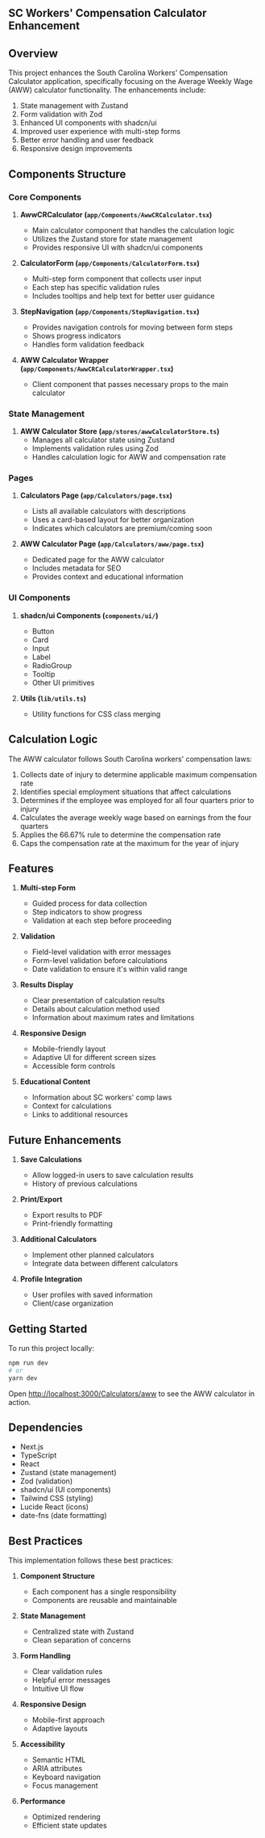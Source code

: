 ## SC Workers' Compensation Calculator Enhancement

## Overview

This project enhances the South Carolina Workers' Compensation Calculator application, specifically focusing on the Average Weekly Wage (AWW) calculator functionality. The enhancements include:

1. State management with Zustand
2. Form validation with Zod
3. Enhanced UI components with shadcn/ui
4. Improved user experience with multi-step forms
5. Better error handling and user feedback
6. Responsive design improvements

## Components Structure

### Core Components

1. **AwwCRCalculator (`app/Components/AwwCRCalculator.tsx`)**
   - Main calculator component that handles the calculation logic
   - Utilizes the Zustand store for state management
   - Provides responsive UI with shadcn/ui components

2. **CalculatorForm (`app/Components/CalculatorForm.tsx`)**
   - Multi-step form component that collects user input
   - Each step has specific validation rules
   - Includes tooltips and help text for better user guidance

3. **StepNavigation (`app/Components/StepNavigation.tsx`)**
   - Provides navigation controls for moving between form steps
   - Shows progress indicators
   - Handles form validation feedback

4. **AWW Calculator Wrapper (`app/Components/AwwCRCalculatorWrapper.tsx`)**
   - Client component that passes necessary props to the main calculator

### State Management

1. **AWW Calculator Store (`app/stores/awwCalculatorStore.ts`)**
   - Manages all calculator state using Zustand
   - Implements validation rules using Zod
   - Handles calculation logic for AWW and compensation rate

### Pages

1. **Calculators Page (`app/Calculators/page.tsx`)**
   - Lists all available calculators with descriptions
   - Uses a card-based layout for better organization
   - Indicates which calculators are premium/coming soon

2. **AWW Calculator Page (`app/Calculators/aww/page.tsx`)**
   - Dedicated page for the AWW calculator
   - Includes metadata for SEO
   - Provides context and educational information

### UI Components

1. **shadcn/ui Components (`components/ui/`)**
   - Button
   - Card
   - Input
   - Label
   - RadioGroup
   - Tooltip
   - Other UI primitives

2. **Utils (`lib/utils.ts`)**
   - Utility functions for CSS class merging

## Calculation Logic

The AWW calculator follows South Carolina workers' compensation laws:

1. Collects date of injury to determine applicable maximum compensation rate
2. Identifies special employment situations that affect calculations
3. Determines if the employee was employed for all four quarters prior to injury
4. Calculates the average weekly wage based on earnings from the four quarters
5. Applies the 66.67% rule to determine the compensation rate
6. Caps the compensation rate at the maximum for the year of injury

## Features

1. **Multi-step Form**
   - Guided process for data collection
   - Step indicators to show progress
   - Validation at each step before proceeding

2. **Validation**
   - Field-level validation with error messages
   - Form-level validation before calculations
   - Date validation to ensure it's within valid range

3. **Results Display**
   - Clear presentation of calculation results
   - Details about calculation method used
   - Information about maximum rates and limitations

4. **Responsive Design**
   - Mobile-friendly layout
   - Adaptive UI for different screen sizes
   - Accessible form controls

5. **Educational Content**
   - Information about SC workers' comp laws
   - Context for calculations
   - Links to additional resources

## Future Enhancements

1. **Save Calculations**
   - Allow logged-in users to save calculation results
   - History of previous calculations

2. **Print/Export**
   - Export results to PDF
   - Print-friendly formatting

3. **Additional Calculators**
   - Implement other planned calculators
   - Integrate data between different calculators

4. **Profile Integration**
   - User profiles with saved information
   - Client/case organization

## Getting Started

To run this project locally:

```bash
npm run dev
# or
yarn dev
```

Open [http://localhost:3000/Calculators/aww](http://localhost:3000/Calculators/aww) to see the AWW calculator in action.

## Dependencies

- Next.js
- TypeScript
- React
- Zustand (state management)
- Zod (validation)
- shadcn/ui (UI components)
- Tailwind CSS (styling)
- Lucide React (icons)
- date-fns (date formatting)

## Best Practices

This implementation follows these best practices:

1. **Component Structure**
   - Each component has a single responsibility
   - Components are reusable and maintainable

2. **State Management**
   - Centralized state with Zustand
   - Clean separation of concerns

3. **Form Handling**
   - Clear validation rules
   - Helpful error messages
   - Intuitive UI flow

4. **Responsive Design**
   - Mobile-first approach
   - Adaptive layouts

5. **Accessibility**
   - Semantic HTML
   - ARIA attributes
   - Keyboard navigation
   - Focus management

6. **Performance**
   - Optimized rendering
   - Efficient state updates
